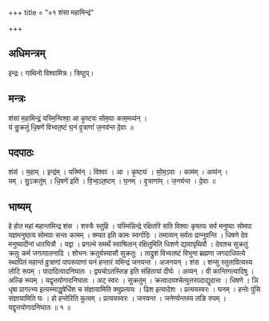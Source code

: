+++
title = "०१ शंसा महामिन्द्रं"

+++
## अधिमन्त्रम्
इन्द्रः। गाथिनो विश्वामित्रः। त्रिष्टुप्।

## मन्त्रः
शंसा॑ म॒हामिन्द्रं॒ यस्मि॒न्विश्वा॒ आ कृ॒ष्टयः॑ सोम॒पाः काम॒मव्य॑न् ।  
यं सु॒क्रतुं॑ धि॒षणे॑ विभ्वत॒ष्टं घ॒नं वृ॒त्राणां॑ ज॒नय॑न्त दे॒वाः ॥

## पदपाठः
शंस॑ । म॒हाम् । इन्द्र॑म् । यस्मि॑न् । विश्वाः॑ । आ । कृ॒ष्टयः॑ । सो॒म॒ऽपाः । काम॑म् । अव्य॑न् ।  
यम् । सु॒ऽक्रतु॑म् । धि॒षणे॑ इति॑ । वि॒भ्व॒ऽत॒ष्टम् । घ॒नम् । वृ॒त्राणा॑म् । ज॒नय॑न्त । दे॒वाः ॥

## भाष्यम्
हे होत महां महान्तमिन्द्र शंस । शस्त्रैः स्तुहि । यस्मिन्निन्द्रे रक्षितरि सति विश्वाः कृष्तयः सर्व मनुष्याः सोमपा यज्ञमनुष्ठाय सोमपाः सन्तः कामम् । क्म्यत इति कामः स्वर्गादिः । तमाव्यन् सर्वतः प्राप्नुवन्ति । धिषणे देव मनुष्यादीनां धारयित्रौ । यद्वा । प्रगल्भे समर्थे स्वाश्रितान् रक्षितुमिति धिशणे द्यावापृथिवौ । देवाश्च सुक्रतुं क्रतुः कर्म जगत्पालनादि । शोभनः क्रतुर्यस्यासौ सुक्रतुः । ताद्रुशं विभ्वतष्टं विभुना ब्रह्मणा जगदाधिपत्ये स्थापितं महान्तं व्रुत्राणां पापरूपाणां घनं हन्तारं यमिन्द्रं जनयन्त । अजनयन् । शंस । शन्सु स्तुतावित्यस्य लोटि रूपम् । पादादित्वादनिघातः । द्व्यचोऽतस्तिङ इति संहितायां दीर्घः । अव्यन् । वी कान्तिगत्यादिषु । अल्ङि रूपम् । यद्वृत्तयोगादनिघातः । अट् स्वरः । सुक्रतुम् । क्रत्वादयश्चेत्युत्तरपदाद्युदात्तः । धिषणे । ञि धृषा प्रागल्भ्य इत्यस्माद्धृषेर्धिश च संज्ञायामिति क्युप्रत्ययः । ढिश इत्यादेशः । प्रत्ययस्वरः । घनम् । हन्तेः पुंसि संज्ञायामिति घः । हो हन्तेरिति कुत्वम् । प्रत्ययस्वरः । जनयन्त । जनेर्ण्यन्तस्य लङि रुपम् । यद्वृत्तयोगादनिघातः ॥ १ ॥